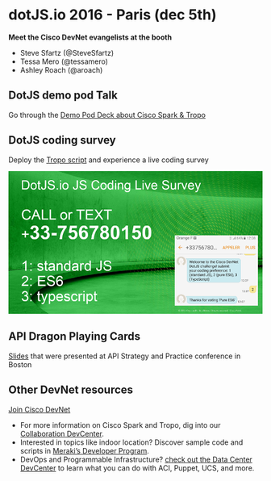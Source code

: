 # dotJS.io 2016 - Paris (dec 5th)

**Meet the Cisco DevNet evangelists at the booth**

* Steve Sfartz (@SteveSfartz)
* Tessa Mero (@tessamero)
* Ashley Roach (@aroach)


## DotJS demo pod Talk

Go through the [Demo Pod Deck about Cisco Spark & Tropo](demo-pod-talk.pdf)


## DotJS coding survey

Deploy the [Tropo script](coding-survey.js) and experience a live coding survey

![](dotjs-js-survey.png)

## API Dragon Playing Cards

[Slides](http://www.slideshare.net/aroach/how-to-train-your-apis?utm_source=postevent&utm_campaign=dotJS&utm_medium=email) that were presented at API Strategy and Practice conference in Boston

## Other DevNet resources

[Join Cisco DevNet](https://developer.cisco.com/site/devnet/overview/?utm_source=postevent&utm_campaign=dotJS&utm_medium=email)

* For more information on Cisco Spark and Tropo, dig into our [Collaboration DevCenter](https://developer.cisco.com/site/collaboration/?utm_source=postevent&utm_campaign=dotJScollabdev&utm_medium=email). 
* Interested in topics like indoor location? Discover sample code and scripts in [Meraki’s Developer Program](https://developer.cisco.com/site/meraki/?utm_source=postevent&utm_campaign=dotJSmeraki&utm_medium=email).
* DevOps and Programmable Infrastructure? [check out the Data Center DevCenter](https://developer.cisco.com/site/data-center/?utm_source=postevent&utm_campaign=dotJSdatacenter&utm_medium=email) to learn what you can do with ACI, Puppet, UCS, and more.
